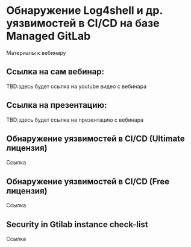 # Обнаружение Log4shell и др. уязвимостей в CI/CD на базе Managed GitLab
Материалы к вебинару


## Ссылка на сам вебинар:
TBD:здесь будет ссылка на youtube видео с вебинара

## Ссылка на презентацию:
TBD:здесь будет ссылка на презентацию с вебинара

## Обнаружение уязвимостей в CI/CD (Ultimate лицензия)
Ссылка 

## Обнаружение уязвимостей в CI/CD (Free лицензия)
Ссылка 

## Security in Gtilab instance check-list
Ссылка 
